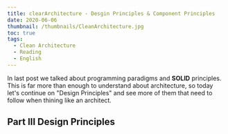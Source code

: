 ```yaml
---
title: clearArchitecture - Desgin Principles & Component Principles
date: 2020-06-06
thumbnail: /thumbnails/CleanArchitecture.jpg
toc: true
tags:
  - Clean Architecture
  - Reading 
  - English
---
```


In last post we talked about programming paradigms and **SOLID** principles. This is far more than enough to understand about architecture, so today let's continue on "Design Principles" and see more of them that need to follow when thining like an architect.

<!-- more -->

## Part III Design Principles

